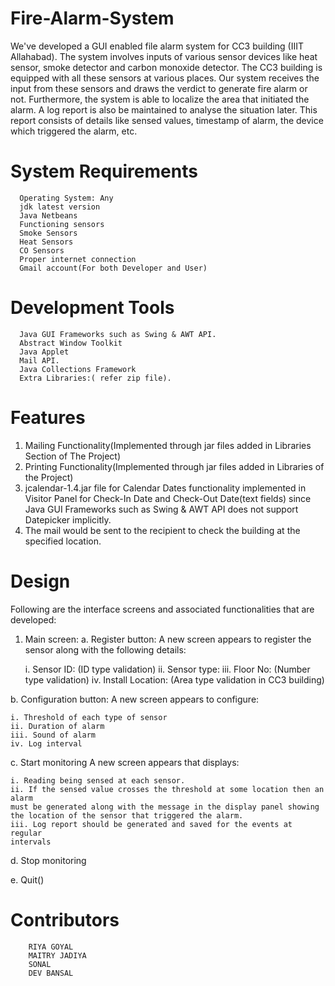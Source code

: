 # Fire-Alarm-System

We've developed a GUI enabled file alarm system for CC3 building (IIIT Allahabad). The system involves inputs of various sensor devices like heat sensor, smoke detector and carbon monoxide detector. The CC3 building is equipped with all these sensors at various places. Our system receives the input from these sensors and draws the verdict to generate fire alarm or not. Furthermore, the system is able to localize the area that initiated the alarm. A log report is also be maintained to analyse the situation later. This report consists of details like sensed values, timestamp of alarm, the device which triggered the alarm, etc.
  
 # System Requirements

      Operating System: Any 
      jdk latest version 
      Java Netbeans 
      Functioning sensors
      Smoke Sensors
      Heat Sensors
      CO Sensors
      Proper internet connection 
      Gmail account(For both Developer and User)


# Development Tools

      Java GUI Frameworks such as Swing & AWT API. 
      Abstract Window Toolkit 
      Java Applet 
      Mail API. 
      Java Collections Framework 
      Extra Libraries:( refer zip file).


# Features

1. Mailing Functionality(Implemented through jar files added in Libraries Section of The Project) 
2. Printing Functionality(Implemented through jar files added in Libraries of the Project) 
3. jcalendar-1.4.jar file for Calendar Dates functionality implemented in Visitor Panel for Check-In Date and Check-Out Date(text fields) since Java GUI Frameworks such as Swing & AWT API does not support Datepicker implicitly. 
4. The mail would be sent to the recipient to check the building at the specified location.
      
      
# Design
Following are the interface screens and associated functionalities that are developed:
1. Main screen:
  a. Register button:
  A new screen appears to register the sensor along with the
  following details:
  
    i. Sensor ID: <Textfield> (ID type validation)
    ii. Sensor type: <Dropdown>
    iii. Floor No: <Textfield> (Number type validation)
    iv. Install Location: <Textfield> (Area type validation in CC3 building)
    
  b. Configuration button:
  A new screen appears to configure:
  
    i. Threshold of each type of sensor
    ii. Duration of alarm
    iii. Sound of alarm
    iv. Log interval
    
  c. Start monitoring
  A new screen appears that displays:
  
    i. Reading being sensed at each sensor.
    ii. If the sensed value crosses the threshold at some location then an alarm
    must be generated along with the message in the display panel showing
    the location of the sensor that triggered the alarm.
    iii. Log report should be generated and saved for the events at regular
    intervals
    
  d. Stop monitoring
  
  e. Quit()
      

# Contributors

        RIYA GOYAL   
        MAITRY JADIYA 
        SONAL 
        DEV BANSAL 




